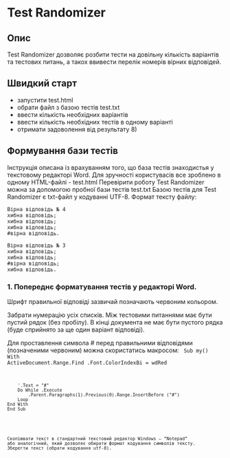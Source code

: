 # Test Randomizer

## Опис

Test Randomizer дозволяє розбити тести на довільну кількість варіантів та тестових питань, а такох ввивести перелік номерів вірних відповідей. 

## Швидкий старт

- запустити test.html
- обрати файл з базою тестів test.txt
- ввести кількість необхідних варіантів
- ввести кількість необхідних тестів в одному варіанті
- отримати задоволення від результату 8)

## Формування бази тестів

Інструкція описана із врахуванням того, що база тестів знаходистья у текстовому редакторі Word.
Для зручності користувасів все зроблено в одному HTML-файлі - test.html
Перевірити роботу Test Randomizer можна за допомогою пробної бази тестів test.txt
Базою тестів для Test Randomizer є txt-файл у кодуванні UTF-8.
	Формат тексту файлу: 
```
Вірна відповідь № 4
хибна відповідь;
хибна відповідь;
хибна відповідь;
#вірна відповідь.

Вірна відповідь № 3
хибна відповідь;
хибна відповідь;
#вірна відповідь;
хибна відповідь.
``` 

### 1. Попереднє форматування тестів у редакторі Word.

Шрифт правильної відповіді зазвичай позначають червоним кольором.

Забрати нумерацію усіх списків.
Між тестовими питаннями має бути пустий рядок (без пробілу).
В кінці документа не має бути пустого рядка (буде сприйнято за ще один варіант відповіді).

Для проставлення символа # перед правильними відповідями (позначеними червоним) можна скористатись макросом:
<code>
	Sub my()
	With ActiveDocument.Range.Find
	    .Font.ColorIndexBi = wdRed
	   
	    '.Text = "#"
	    Do While .Execute
	        .Parent.Paragraphs(1).Previous(0).Range.InsertBefore ("#")
	    Loop
	End With
	End Sub
<code>

Скопіювати текст в стандартний текстовий редактор Windows – “Notepad” або аналогічний, який дозволяє обирати формат кодування символів тексту.
Зберегти текст (обрати кодування utf-8).